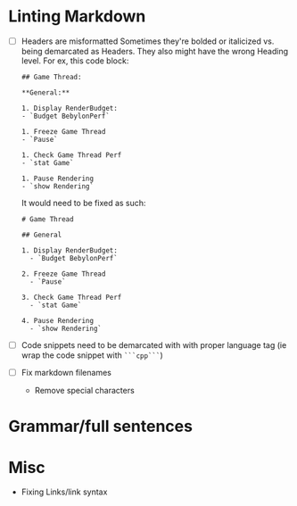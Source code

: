 # Linting Markdown

- [ ] Headers are misformatted
    Sometimes they're bolded or italicized vs. being demarcated as Headers. They also might have the wrong Heading level. For ex, this code block:

    ```md{1,3}
    ## Game Thread:

    **General:**

    1. Display RenderBudget:
    - `Budget BebylonPerf`

    1. Freeze Game Thread
    - `Pause`

    1. Check Game Thread Perf
    - `stat Game`

    1. Pause Rendering
    - `show Rendering`
    ```

    It would need to be fixed as such:

    ```md{1,3}
    # Game Thread

    ## General

    1. Display RenderBudget:
      - `Budget BebylonPerf`

    2. Freeze Game Thread
      - `Pause`

    3. Check Game Thread Perf
      - `stat Game`

    4. Pause Rendering
      - `show Rendering`
    ```

- [ ] Code snippets need to be demarcated with with proper language tag (ie wrap the code snippet with ` ```cpp``` `)

- [ ] Fix markdown filenames
  - Remove special characters
# Grammar/full sentences

# Misc

- Fixing Links/link syntax